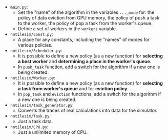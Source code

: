 - `main.py`:
  - Set the "name" of the algorithm in the variables `..._mode` for: the policy of data eviction from GPU memory, the policy of push a task to the worker, the policy of pop a task from the worker's queue.
  - Define a set of workers in the `workers` variable.
- `nntilesim/const.py`:
  - A place for any constants, including the "names" of modes for various policies.
- `nntilesim/Scheduler.py`:
  - It is possible to define a new policy (as a new function) for **selecting a best worker** and **determining a place in the worker's queue**.
  - In `push_task` function, add a switch for the algorithm if a new one is being created.
- `nntilesim/Worker.py`:
  - It is possible to define a new policy (as a new function) for **selecting a task from worker's queue** and for **eviction policy**.
  - In `pop_task` and `eviction` functions, add a switch for the algorithm if a new one is being created.
- `nntilesim/task_generator.py`:
  - Сonverts the traces of real calculations into data for the simulator.
- `nntilesim/Task.py`:
  - Just a task data.
- `nntilesim/CPU.py`:
  - Just a unlimited memory of CPU.
